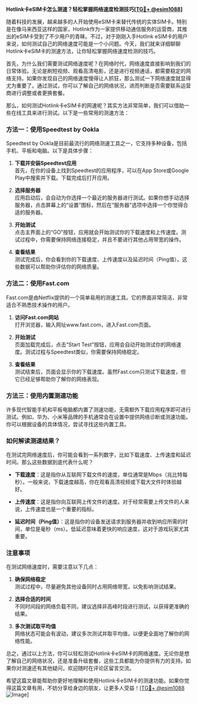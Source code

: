 **Hotlink卡eSIM卡怎么测速？轻松掌握网络速度检测技巧[[TG💪+ @esim1088](https://t.me/s/esim1088)]**

随着科技的发展，越来越多的人开始使用eSIM卡来替代传统的实体SIM卡。特别是在像马来西亚这样的国家，Hotlink作为一家提供移动通信服务的运营商，其推出的eSIM卡受到了不少用户的青睐。不过，对于刚刚入手Hotlink eSIM卡的用户来说，如何测试自己的网络速度可能是一个小问题。今天，我们就来详细聊聊Hotlink卡eSIM卡的测速方法，让你轻松掌握网络速度检测的技巧。

首先，为什么我们需要测试网络速度呢？在网络时代，网络速度直接影响到我们的日常体验。无论是刷短视频、观看高清电影，还是进行视频通话，都需要稳定的网络支持。如果你发现自己的网络速度慢得让人抓狂，那么测试一下网络速度就显得尤为重要了。通过测试，你可以了解自己的网络状况，进而判断是否需要联系运营商进行调整或者更换套餐。

那么，如何测试Hotlink卡eSIM卡的网速呢？其实方法非常简单，我们可以借助一些在线工具来进行测试。以下是一些常用的测速方法：

### 方法一：使用Speedtest by Ookla

Speedtest by Ookla是目前最流行的网络测速工具之一，它支持多种设备，包括手机、平板和电脑。以下是具体步骤：

1. **下载并安装Speedtest应用**  
   首先，在你的设备上找到Speedtest的应用程序，可以在App Store或Google Play中搜索并下载。下载完成后打开应用。

2. **选择服务器**  
   应用启动后，会自动为你选择一个最近的服务器进行测试。如果你想手动选择服务器，点击屏幕上的“设置”图标，然后在“服务器”选项中选择一个你觉得合适的服务器。

3. **开始测试**  
   点击主界面上的“GO”按钮，应用就会开始测试你的下载速度和上传速度。测试过程中，你需要保持网络连接稳定，并且不要进行其他占用带宽的操作。

4. **查看结果**  
   测试完成后，你会看到你的下载速度、上传速度以及延迟时间（Ping值）。这些数据可以帮助你评估你的网络质量。

### 方法二：使用Fast.com

Fast.com是由Netflix提供的一个简单易用的测速工具。它的界面非常简洁，非常适合不熟悉技术操作的用户。

1. **访问Fast.com网站**  
   打开浏览器，输入网址www.fast.com，进入Fast.com页面。

2. **开始测试**  
   页面加载完成后，点击“Start Test”按钮，应用会自动开始测试你的网络速度。测试过程与Speedtest类似，你需要保持网络稳定。

3. **查看结果**  
   测试结束后，页面会显示你的下载速度。虽然Fast.com只测试下载速度，但它已经足够帮助你了解你的网络表现。

### 方法三：使用内置测速功能

许多现代智能手机和平板电脑都内置了测速功能，无需额外下载应用程序即可进行测试。例如，华为、小米等品牌的手机通常会在设置中提供网络诊断或测速功能。你可以根据设备的具体情况，尝试寻找这些内置工具。

### 如何解读测速结果？

在测试完网络速度后，你可能会看到一系列数字，比如下载速度、上传速度和延迟时间。那么这些数据到底代表什么呢？

- **下载速度**：这是指你从互联网下载文件的速度，单位通常是Mbps（兆比特每秒）。一般来说，下载速度越高，你在观看高清视频或下载大文件时体验越好。
  
- **上传速度**：这是指你向互联网上传文件的速度。对于经常需要上传文件的人来说，上传速度也是一个重要的指标。

- **延迟时间（Ping值）**：这是指你的设备发送请求到服务器并收到响应所需的时间，单位是毫秒（ms）。低延迟意味着更快的响应速度，这对于游戏玩家尤其重要。

### 注意事项

在测试网络速度时，需要注意以下几点：

1. **确保网络稳定**  
   测试过程中，尽量避免其他设备同时占用网络带宽，以免影响测试结果。

2. **选择合适的时间**  
   不同时间段的网络负载不同，建议选择非高峰时段进行测试，以获得更准确的结果。

3. **多次测试取平均值**  
   网络状态可能会有波动，建议多次测试并取平均值，以便更全面地了解你的网络性能。

总之，通过以上方法，你可以轻松测试Hotlink卡eSIM卡的网络速度。无论你是想了解自己的网络状况，还是准备升级套餐，这些工具都能为你提供有力的支持。如果你对测速还有其他疑问，欢迎随时在评论区留言交流。

希望这篇文章能帮助你更好地理解和使用Hotlink卡eSIM卡的测速功能。如果你觉得这篇文章有用，不妨分享给身边的朋友，让更多人受益！[[TG💪+ @esim1088](https://t.me/s/esim1088) ![Image](https://i.postimg.cc/4NQfJmqS/Snipaste-2025-05-13-00-14-12.png)]